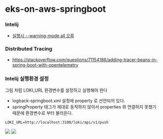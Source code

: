 # eks-on-aws-springboot


### Intelij ###

* [실행시 --warning-mode all 오류](https://vanillacreamdonut.tistory.com/252)


### Distributed Tracing ###

* https://stackoverflow.com/questions/71154186/adding-tracer-beans-in-spring-boot-with-opentelemetry


### Intelij 실행환경 설정 ###
그림 처럼 LOKI_URL 환경변수를 설정하고 실행해야 한다 
* logback-springboot.xml 설정에 property 로 선언되어 있다.
* springProperty 태그가 제대로 동작하지 않아서 properties 와 연결하지 못했기 때문에 환경변수로 부터 불러온다. 
```
LOKI_URL=http://localhost:3100/loki/api/v1/push
```
![](https://github.com/gnosia93/eks-on-aws/blob/main/images/intelij-logback-env-1.png)
![](https://github.com/gnosia93/eks-on-aws/blob/main/images/intelij-logback-env-2.png)
